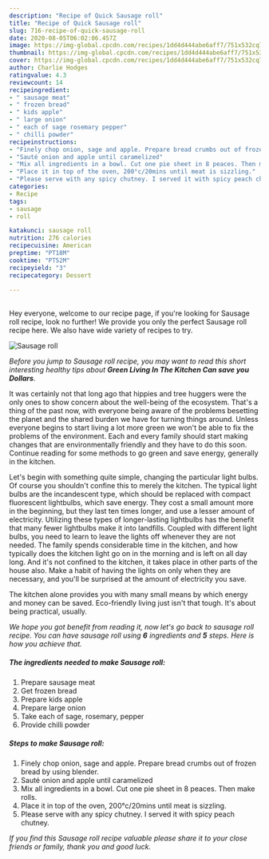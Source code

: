 ```yaml
---
description: "Recipe of Quick Sausage roll"
title: "Recipe of Quick Sausage roll"
slug: 716-recipe-of-quick-sausage-roll
date: 2020-08-05T06:02:06.457Z
image: https://img-global.cpcdn.com/recipes/1dd4d444abe6aff7/751x532cq70/sausage-roll-recipe-main-photo.jpg
thumbnail: https://img-global.cpcdn.com/recipes/1dd4d444abe6aff7/751x532cq70/sausage-roll-recipe-main-photo.jpg
cover: https://img-global.cpcdn.com/recipes/1dd4d444abe6aff7/751x532cq70/sausage-roll-recipe-main-photo.jpg
author: Charlie Hodges
ratingvalue: 4.3
reviewcount: 14
recipeingredient:
- " sausage meat"
- " frozen bread"
- " kids apple"
- " large onion"
- " each of sage rosemary pepper"
- " chilli powder"
recipeinstructions:
- "Finely chop onion, sage and apple. Prepare bread crumbs out of frozen bread by using blender."
- "Sauté onion and apple until caramelized"
- "Mix all ingredients in a bowl. Cut one pie sheet in 8 peaces. Then make rolls."
- "Place it in top of the oven, 200°c/20mins until meat is sizzling."
- "Please serve with any spicy chutney. I served it with spicy peach chutney."
categories:
- Recipe
tags:
- sausage
- roll

katakunci: sausage roll 
nutrition: 276 calories
recipecuisine: American
preptime: "PT18M"
cooktime: "PT52M"
recipeyield: "3"
recipecategory: Dessert

---
```

<br>
Hey everyone, welcome to our recipe page, if you're looking for Sausage roll recipe, look no further! We provide you only the perfect Sausage roll recipe here. We also have wide variety of recipes to try.
<br>


![Sausage roll](https://img-global.cpcdn.com/recipes/1dd4d444abe6aff7/751x532cq70/sausage-roll-recipe-main-photo.jpg)

<i>Before you jump to Sausage roll recipe, you may want to read this short interesting healthy tips about 
<strong>Green Living In The Kitchen Can save you Dollars</strong>.</i>
</br>

It was certainly not that long ago that hippies and tree huggers were the only ones to show concern about the well-being of the ecosystem. That's a thing of the past now, with everyone being aware of the problems besetting the planet and the shared burden we have for turning things around. Unless everyone begins to start living a lot more green we won't be able to fix the problems of the environment. Each and every family should start making changes that are environmentally friendly and they have to do this soon. Continue reading for some methods to go green and save energy, generally in the kitchen.

Let's begin with something quite simple, changing the particular light bulbs. Of course you shouldn't confine this to merely the kitchen. The typical light bulbs are the incandescent type, which should be replaced with compact fluorescent lightbulbs, which save energy. They cost a small amount more in the beginning, but they last ten times longer, and use a lesser amount of electricity. Utilizing these types of longer-lasting lightbulbs has the benefit that many fewer lightbulbs make it into landfills. Coupled with different light bulbs, you need to learn to leave the lights off whenever they are not needed. The family spends considerable time in the kitchen, and how typically does the kitchen light go on in the morning and is left on all day long. And it's not confined to the kitchen, it takes place in other parts of the house also. Make a habit of having the lights on only when they are necessary, and you'll be surprised at the amount of electricity you save.

The kitchen alone provides you with many small means by which energy and money can be saved. Eco-friendly living just isn't that tough. It's about being practical, usually.


<i>We hope you got benefit from reading it, now let's go back to sausage roll recipe. You can have sausage roll using <strong>6</strong> ingredients and <strong>5</strong> steps. Here is how you achieve that.
</i>

##### The ingredients needed to make Sausage roll:

1. Prepare  sausage meat
1. Get  frozen bread
1. Prepare  kids apple
1. Prepare  large onion
1. Take  each of sage, rosemary, pepper
1. Provide  chilli powder


##### Steps to make Sausage roll:

1. Finely chop onion, sage and apple. Prepare bread crumbs out of frozen bread by using blender.
1. Sauté onion and apple until caramelized
1. Mix all ingredients in a bowl. Cut one pie sheet in 8 peaces. Then make rolls.
1. Place it in top of the oven, 200°c/20mins until meat is sizzling.
1. Please serve with any spicy chutney. I served it with spicy peach chutney.


<i>If you find this Sausage roll recipe valuable please share it to your close friends or family, thank you and good luck.</i>
